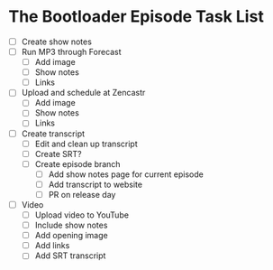 # The Bootloader Episode Task List

- [ ] Create show notes
- [ ] Run MP3 through Forecast
	- [ ] Add image
	- [ ] Show notes
	- [ ] Links
- [ ] Upload and schedule at Zencastr
	- [ ] Add image
	- [ ] Show notes
	- [ ] Links
- [ ] Create transcript
	- [ ] Edit and clean up transcript
	- [ ] Create SRT?
	- [ ] Create episode branch
		- [ ] Add show notes page for current episode
		- [ ] Add transcript to website
		- [ ] PR on release day
- [ ] Video
	- [ ] Upload video to YouTube
	- [ ] Include show notes
	- [ ] Add opening image
	- [ ] Add links
	- [ ] Add SRT transcript